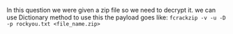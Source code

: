 In this question we were given a zip file so we need to decrypt it. we can use Dictionary method to use this the payload goes like:
  ``` fcrackzip -v -u -D -p rockyou.txt <file_name.zip>  ``` 
  
